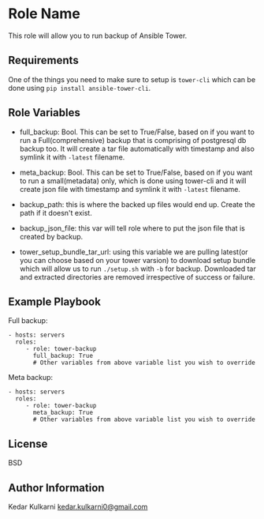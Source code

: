 Role Name
=========

This role will allow you to run backup of Ansible Tower.

Requirements
------------

One of the things you need to make sure to setup is `tower-cli` which can be done using `pip install ansible-tower-cli`.

Role Variables
--------------

- full_backup: Bool. This can be set to True/False, based on if you want to run a Full(comprehensive) backup that is comprising of postgresql db backup too. It will create a tar file automatically with timestamp and also symlink it with `-latest` filename.
- meta_backup: Bool. This can be set to True/False, based on if you want to run a small(metadata) only, which is done using tower-cli and it will create json file with timestamp and symlink it with `-latest` filename.

- backup_path: this is where the backed up files would end up. Create the path if it doesn't exist.
- backup_json_file: this var will tell role where to put the json file that is created by backup.
- tower_setup_bundle_tar_url: using this variable we are pulling latest(or you can choose based on your tower varsion) to download setup bundle which will allow us to run `./setup.sh` with `-b` for backup. Downloaded tar and extracted directories are removed irrespective of success or failure.

Example Playbook
----------------

Full backup:

    - hosts: servers
      roles:
         - role: tower-backup
           full_backup: True
           # Other variables from above variable list you wish to override


Meta backup:

    - hosts: servers
      roles:
         - role: tower-backup
           meta_backup: True
           # Other variables from above variable list you wish to override



License
-------

BSD

Author Information
------------------

Kedar Kulkarni <kedar.kulkarni0@gmail.com>
